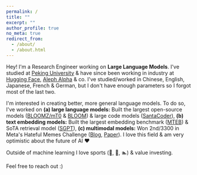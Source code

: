 ```yaml
---
permalink: /
title: ""
excerpt: ""
author_profile: true
no_meta: true
redirect_from: 
  - /about/
  - /about.html
---
```


Hey! I'm a Research Engineer working on **Large Language Models**. I've studied at [Peking University](https://en.wikipedia.org/wiki/Peking_University) & have since been working in industry at [Hugging Face](https://huggingface.co/), [Aleph Alpha](https://www.aleph-alpha.com/) & co. I've studied/worked in Chinese, English, Japanese, French & German, but I don't have enough parameters so I forgot most of the last two.

I'm interested in creating better, more general language models. To do so, I've worked on **(a) large language models:** Built the largest open-source models ([BLOOMZ/mT0](https://arxiv.org/abs/2211.01786) & [BLOOM](https://arxiv.org/abs/2211.05100)) & large code models ([SantaCoder](https://arxiv.org/abs/2301.03988)), **(b) text embedding models:** Built the largest embedding benchmark ([MTEB](https://arxiv.org/abs/2210.07316)) & SoTA retrieval model ([SGPT](https://arxiv.org/abs/2202.08904)), **(c) multimodal models:** Won 2nd/3300 in Meta's Hateful Memes Challenge ([Blog](https://ai.facebook.com/blog/hateful-memes-challenge-winners/), [Paper](https://arxiv.org/abs/2012.07788)). 
I love this field & am very optimistic about the future of AI ❤️

Outside of machine learning I love sports (🎾, 🏃, 🏊) & value investing.

Feel free to reach out :)


<!-- News
======
- May 2021: Incredibly honored to have been selected as a [Knights-Hennessy Scholar](https://knight-hennessy.stanford.edu/).
- April 2021: I will be starting my PhD at Stanford University in September 2021.
- September 2020: Just finished my Facebook AI residency. Next up: internship at Vector Institute for one year.

-->
